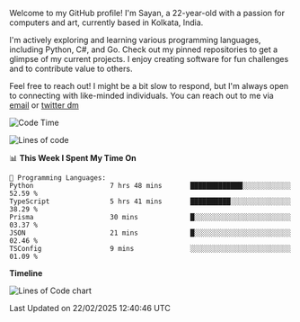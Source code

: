 Welcome to my GitHub profile! I'm Sayan, a 22-year-old with a passion for computers and art, currently based in Kolkata, India.

I'm actively exploring and learning various programming languages, including Python, C#, and Go. Check out my pinned repositories to get a glimpse of my current projects. I enjoy creating software for fun challenges and to contribute value to others.

Feel free to reach out! I might be a bit slow to respond, but I'm always open to connecting with like-minded individuals. You can reach out to me via [email](mailto:me@sayanbiswas.in) or [twitter dm](https://twitter.com/TheDankDel)

<!--START_SECTION:waka-->
![Code Time](http://img.shields.io/badge/Code%20Time-2%2C098%20hrs%2051%20mins-blue)

![Lines of code](https://img.shields.io/badge/From%20Hello%20World%20I%27ve%20Written-7.2%20million%20lines%20of%20code-blue)

📊 **This Week I Spent My Time On** 

```text
💬 Programming Languages: 
Python                   7 hrs 48 mins       █████████████░░░░░░░░░░░░   52.59 % 
TypeScript               5 hrs 41 mins       ██████████░░░░░░░░░░░░░░░   38.29 % 
Prisma                   30 mins             █░░░░░░░░░░░░░░░░░░░░░░░░   03.37 % 
JSON                     21 mins             █░░░░░░░░░░░░░░░░░░░░░░░░   02.46 % 
TSConfig                 9 mins              ░░░░░░░░░░░░░░░░░░░░░░░░░   01.09 % 
```

**Timeline**

![Lines of Code chart](https://raw.githubusercontent.com/Dank-del/Dank-del/main/assets/bar_graph.png)


 Last Updated on 22/02/2025 12:40:46 UTC
<!--END_SECTION:waka-->

